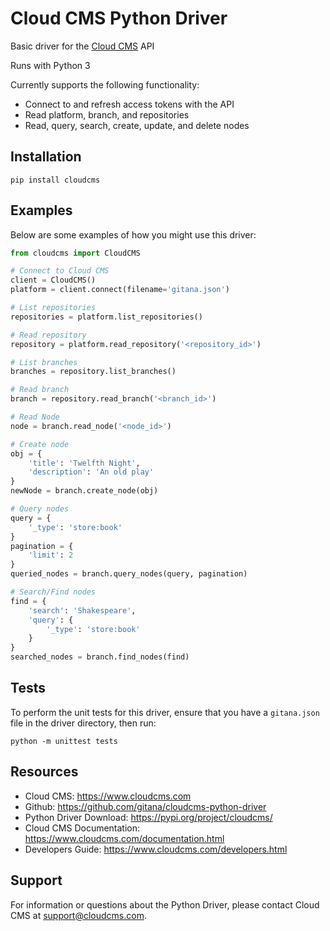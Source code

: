 # Cloud CMS Python Driver

Basic driver for the [Cloud CMS](https://gitana.io) API

Runs with Python 3

Currently supports the following functionality:
- Connect to and refresh access tokens with the API
- Read platform, branch, and repositories
- Read, query, search, create, update, and delete nodes

## Installation

`pip install cloudcms`

## Examples

Below are some examples of how you might use this driver:

```python
from cloudcms import CloudCMS

# Connect to Cloud CMS
client = CloudCMS()
platform = client.connect(filename='gitana.json')

# List repositories
repositories = platform.list_repositories()

# Read repository
repository = platform.read_repository('<repository_id>')

# List branches
branches = repository.list_branches()

# Read branch
branch = repository.read_branch('<branch_id>')

# Read Node
node = branch.read_node('<node_id>')

# Create node
obj = {
    'title': 'Twelfth Night',
    'description': 'An old play'
}
newNode = branch.create_node(obj)

# Query nodes
query = {
    '_type': 'store:book'
}
pagination = {
    'limit': 2
}
queried_nodes = branch.query_nodes(query, pagination)

# Search/Find nodes
find = {
    'search': 'Shakespeare',
    'query': {
        '_type': 'store:book'
    }
}
searched_nodes = branch.find_nodes(find)
```

## Tests

To perform the unit tests for this driver, ensure that you have a `gitana.json` file in the driver directory, then run:

```
python -m unittest tests
```

## Resources

* Cloud CMS: https://www.cloudcms.com
* Github: https://github.com/gitana/cloudcms-python-driver
* Python Driver Download: https://pypi.org/project/cloudcms/
* Cloud CMS Documentation: https://www.cloudcms.com/documentation.html
* Developers Guide: https://www.cloudcms.com/developers.html

## Support

For information or questions about the Python Driver, please contact Cloud CMS
at [support@cloudcms.com](mailto:support@cloudcms.com).
